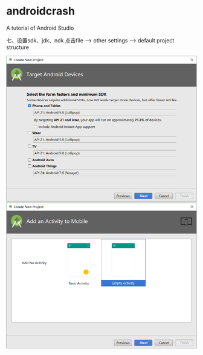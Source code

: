 # androidcrash
A tutorial of Android Studio


七、设置sdk、jdk、ndk
点击file --> other settings --> default project structure  


![Image text](https://raw.githubusercontent.com/DanielEColi/androidcrash/master/img/img001.png)
![image](https://github.com/DanielEColi/androidcrash/blob/master/img/图像002.png)

